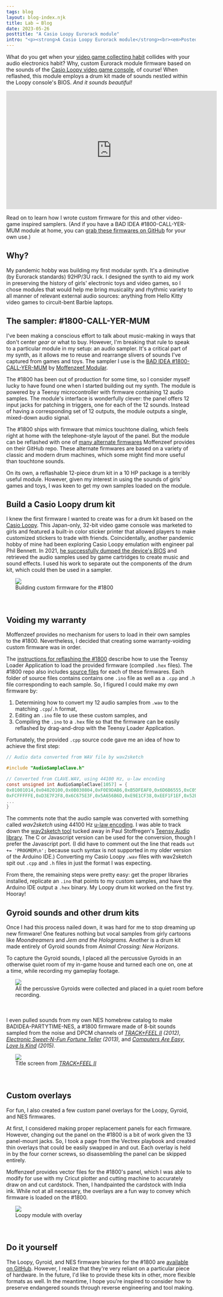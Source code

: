 ```yaml
---
tags: blog
layout: blog-index.njk
title: Lab → Blog 
date: 2023-05-26
posttitle: "A Casio Loopy Eurorack module"
intro: "<p><strong>A Casio Loopy Eurorack module</strong><br><em>Posted Thursday, May 26, 2023</em></p>"
---
```


What do you get when your <a href="http://www.femicom.org" target="_blank">video game collecting habit</a> collides with your audio electronics habit? Why, custom Eurorack module firmware based on the sounds of the <a href="http://femicom.org/loopy" target="_blank">Casio Loopy video game console</a>, of course! When reflashed, this module employs a drum kit made of sounds nestled within the Loopy console's BIOS. *And it sounds beautiful!*

<iframe width="560" height="315" src="https://www.youtube.com/embed/0D3couFDPUI" title="YouTube video player" frameborder="0" allow="accelerometer; autoplay; clipboard-write; encrypted-media; gyroscope; picture-in-picture; web-share" allowfullscreen></iframe>

Read on to learn how I wrote custom firmware for this and other video-game inspired samplers. (And if you have a BAD IDEA #1800-CALL-YER-MUM module at home, you can <a href="https://github.com/hxlnt/1800" target="_blank">grab these firmwares on GitHub</a> for your own use.)

</div>
    <div class="col-md-4">
        </div>
    </div>
                  </div>
              </div>
    <div class="row">
    <div class="col-md-3">
        <div class="row">
            <div class="col-md-2 subheaderblock" style="background-color:var(--color4-light);">
            </div>
            <div class="col-md-10">
            <h2>Why?</h2>
            </div>
        </div>
    </div>
    <div class="col-md-9">
        <div class="row">
            <div class="col-md-8">

My pandemic hobby was building my first modular synth. It's a diminutive (by Eurorack standards) 92HP/3U rack. I designed the synth to aid my work in preserving the history of girls' electronic toys and video games, so I chose modules that would help me bring musicality and rhythmic variety to all manner of relevant external audio sources: anything from Hello Kitty video games to circuit-bent Barbie laptops.

</div>
                          <div class="col-md-4">
                          </div>
                      </div>
                  </div>
              </div>
    <div class="row">
    <div class="col-md-3">
        <div class="row">
            <div class="col-md-2 subheaderblock" style="background-color:var(--color4-light);">
            </div>
            <div class="col-md-10">
            <h2>The sampler: #1800-CALL-YER-MUM</h2>
            </div>
        </div>
    </div>
    <div class="col-md-9">
        <div class="row">
            <div class="col-md-8">

I've been making a conscious effort to talk about music-making in ways that don't center *gear* or what to buy. However, I'm breaking that rule to speak to a particular module in my setup: an audio sampler. It's a critical part of my synth, as it allows me to reuse and rearrange slivers of sounds I've captured from games and toys. The sampler I use is the <a href="https://www.moffenzeefmodular.com/store/bad-idea-1800-call-yer-mum" target="_blank">BAD IDEA #1800-CALL-YER-MUM</a> by <a href="https://www.moffenzeefmodular.com/" target="_blank">Moffenzeef Modular</a>.

The #1800 has been out of production for some time, so I consider myself lucky to have found one when I started building out my synth. The module is powered by a Teensy microcontroller with firmware containing 12 audio samples. The module's interface is wonderfully clever: the panel offers 12 input jacks for patching in triggers, one for each of the 12 sounds. Instead of having a corresponding set of 12 outputs, the module outputs a single, mixed-down audio signal.

The #1800 ships with firmware that mimics touchtone dialing, which feels right at home with the telephone-style layout of the panel. But the module can be reflashed with one of <a href="https://www.youtube.com/watch?v=IweyWsovUS8" target="_blank">many alternate firmwares</a> Moffenzeef provides on their GitHub repo. These alternate firmwares are based on a variety of classic and modern drum machines, which some might find more useful than touchtone sounds.

On its own, a reflashable 12-piece drum kit in a 10 HP package is a terribly useful module. However, given my interest in using the sounds of girls' games and toys, I was keen to get my own samples loaded on the module. 

</div>
                          <div class="col-md-4">
                          </div>
                      </div>
                  </div>
              </div>
    <div class="row">
    <div class="col-md-3">
        <div class="row">
            <div class="col-md-2 subheaderblock" style="background-color:var(--color4-light);">
            </div>
            <div class="col-md-10">
            <h2>Build a Casio Loopy drum kit</h2>
            </div>
        </div>
    </div>
    <div class="col-md-9">
        <div class="row">
            <div class="col-md-8">

I knew the first firmware I wanted to create was for a drum kit based on the <a href="http://femicom.org/loopy" target="_blank">Casio Loopy</a>. This Japan-only, 32-bit video game console was marketed to girls and featured a built-in color sticker printer that allowed players to make customized stickers to trade with friends. Coincidentally, another pandemic hobby of mine had been exploring Casio Loopy emulation with engineer pal Phil Bennett. In 2021, <a href="http://femicom.org/research/emulating-the-casio-loopy-with-phil-bennett/" target="_blank">he successfully dumped the device's BIOS</a> and retrieved the audio samples used by game cartridges to create music and sound effects. I used his work to separate out the components of the drum kit, which could then be used in a sampler.

</div>
    <div class="col-md-4">
        <figure style="margin-left:24px; margin-right:-24px; padding-bottom:36px; padding-top:-36px;"><img src="/img/reflash.png">
<figcaption>Building custom firmware for the #1800</a></figcaption>
</figure>
                          </div>
                      </div>
                  </div>
              </div>
<div class="row">
    <div class="col-md-3">
        <div class="row">
            <div class="col-md-2 subheaderblock" style="background-color:var(--color4-light);">
            </div>
            <div class="col-md-10">
            <h2>Voiding my warranty</h2>
            </div>
        </div>
    </div>
    <div class="col-md-9">
        <div class="row">
            <div class="col-md-8">

Moffenzeef provides no mechanism for users to load in their own samples to the #1800. Nevertheless, I decided that creating some warranty-voiding custom firmware was in order.

The <a href="https://github.com/moffenzeefmodular/1800#how-to-flash-firmware" target="_blank">instructions for reflashing the #1800</a> describe how to use the Teensy Loader Application to load the provided firmware (compiled `.hex` files). The #1800 repo also includes <a href="https://github.com/moffenzeefmodular/1800/tree/master/Arduino" target="_blank">source files</a> for each of these firmwares. Each folder of source files contains contains one `.ino` file as well as a `.cpp` and `.h` file corresponding to each sample. So, I figured I could make my *own* firmware by:

1. Determining how to convert my 12 audio samples from `.wav` to the matching `.cpp`/`.h` format,
2. Editing an `.ino` file to use these custom samples, and
3. Compiling the `.ino` to a `.hex` file so that the firmware can be easily reflashed by drag-and-drop with the Teensy Loader Application.

Fortunately, the provided `.cpp` source code gave me an idea of how to achieve the first step:

```c
// Audio data converted from WAV file by wav2sketch

#include "AudioSampleClave.h"

// Converted from CLAVE.WAV, using 44100 Hz, u-law encoding
const unsigned int AudioSampleClave[1057] = {
0x01001014,0x04020100,0x0B030804,0xF0E9DAB6,0xB5DFEAF0,0x6D6B6555,0xC053646B,0xFBF6F0E2,
0xFCFFFFFE,0xD3E7F2F8,0x6C675E3F,0x5A656B6D,0xE9E1CF38,0xEEF1F1EF,0x52B9DCE7,0x76736F64,
...
}
```

The comments note that the audio sample was converted with something called *wav2sketch* using 44100 Hz <a href="https://en.wikipedia.org/wiki/%CE%9C-law_algorithm" target="_blank">u-law encoding</a>. I was able to track down the <a href="https://github.com/PaulStoffregen/Audio/tree/master/extras/wav2sketch" target="_blank">wav2sketch tool</a> tucked away in Paul Stoffregen's <a href="https://github.com/PaulStoffregen/Audio" target="_blank">Teensy Audio library</a>. The C or Javascript version can be used for the conversion, though I prefer the Javascript port. (I did have to comment out the line that reads `out += 'PROGMEM\n';` because such syntax is not supported in my older version of the Arduino IDE.) Converting my Casio Loopy `.wav` files with wav2sketch spit out `.cpp` and `.h` files in just the format I was expecting.

From there, the remaining steps were pretty easy: get the proper libraries installed, replicate an `.ino` that points to my custom samples, and have the Arduino IDE output a `.hex` binary. My Loopy drum kit worked on the first try. Hooray!

</div>
                          <div class="col-md-4">
                          </div>
                      </div>
                  </div>
              </div>
    <div class="row">
    <div class="col-md-3">
        <div class="row">
            <div class="col-md-2 subheaderblock" style="background-color:var(--color4-light);">
            </div>
            <div class="col-md-10">
            <h2>Gyroid sounds and other drum kits</h2>
            </div>
        </div>
    </div>
    <div class="col-md-9">
        <div class="row">
            <div class="col-md-8">

Once I had this process nailed down, it was hard for me to stop dreaming up new firmware! One features nothing but vocal samples from girly cartoons like *Moondreamers* and *Jem and the Holograms.* Another is a drum kit made entirely of Gyroid sounds from *Animal Crossing: New Horizons*.

To capture the Gyroid sounds, I placed all the percussive Gyroids in an otherwise quiet room of my in-game house and turned each one on, one at a time, while recording my gameplay footage.

<figure style="margin-left:24px; margin-right:-24px; padding-bottom:36px; padding-top:-36px;"><img src="/img/gyroid.gif">
<figcaption>All the percussive Gyroids were collected and placed in a quiet room before recording.</figcaption>
</figure>

I even pulled sounds from my own NES homebrew catalog to make BADIDEA-PARTYTIME-NES, a #1800 firmware made of 8-bit sounds sampled from the noise and DPCM channels of <em><a href="https://partytimehexcellent.itch.io/track-feel-ii" target="_blank">TRACK+FEEL II</a> (2012),</em> <em><a href="https://partytimehexcellent.itch.io/electronic-sweet-n-fun-fortune-teller" target="_blank">Electronic Sweet-N-Fun Fortune Teller</a> (2013),</em> and <em><a href="https://partytimehexcellent.itch.io/computers-are-easy-love-is-kind" target="_blank">Computers Are Easy, Love Is Kind</a> (2015).</em>

</div>
                          <div class="col-md-4">
                          <figure style="margin-left:24px; margin-right:-24px; padding-bottom:36px; padding-top:-36px;"><img src="https://img.itch.zone/aW1hZ2UvMjEyNTcvODQzMTUuZ2lm/original/r5amOr.gif">
<figcaption>Title screen from <a href="https://partytimehexcellent.itch.io/track-feel-ii" target="_blank"><em>TRACK+FEEL II</em></a></figcaption>
</figure>
                          </div>
                      </div>
                  </div>
              </div>
<div class="row">
    <div class="col-md-3">
        <div class="row">
            <div class="col-md-2 subheaderblock" style="background-color:var(--color4-light);">
            </div>
            <div class="col-md-10">
            <h2>Custom overlays</h2>
            </div>
        </div>
    </div>
    <div class="col-md-9">
        <div class="row">
            <div class="col-md-8">

For fun, I also created a few custom panel overlays for the Loopy, Gyroid, and NES firmwares.

At first, I considered making proper replacement panels for each firmware. However, changing out the panel on the #1800 is a bit of work given the 13 panel-mount jacks. So, I took a page from the Vectrex playbook and created thin overlays that could be easily swapped in and out. Each overlay is held in by the four corner screws, so disassembling the panel can be skipped entirely.

Moffenzeef provides vector files for the #1800's panel, which I was able to modify for use with my Cricut plotter and cutting machine to accurately draw on and cut cardstock. Then, I handpainted the cardstock with India ink. While not at all necessary, the overlays are a fun way to convey which firmware is loaded on the #1800.


</div>
                          <div class="col-md-4">
                          <figure style="margin-left:24px; margin-right:-24px; padding-bottom:36px; padding-top:-36px;"><img src="loopymodule.jpg">
<figcaption>Loopy module with overlay</em></a></figcaption>
</figure>
                          </div>
                      </div>
                  </div>
              </div>
    <div class="col-md-3">
        <div class="row">
            <div class="col-md-2 subheaderblock" style="background-color:var(--color4-light);">
            </div>
            <div class="col-md-10">
            <h2>Do it yourself</h2>
            </div>
        </div>
    </div>
    <div class="col-md-9">
        <div class="row">
            <div class="col-md-8">

The Loopy, Gyroid, and NES firmware binaries for the #1800 are <a href="https://github.com/hxlnt/1800" target="_blank">available on GitHub</a>. However, I realize that they're very reliant on a particular piece of hardware. In the future, I'd like to provide these kits in other, more flexible formats as well. In the meantime, I hope you're inspired to consider how to preserve endangered sounds through reverse engineering and tool making. 